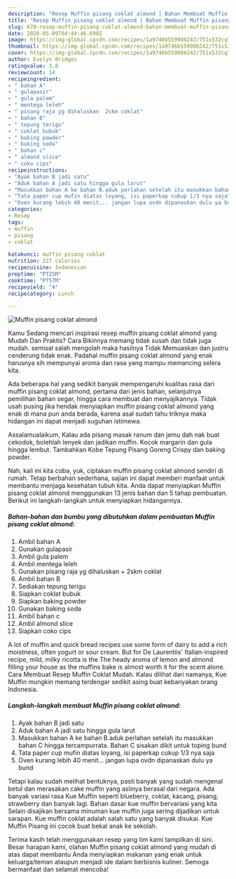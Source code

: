 ```yaml
---
description: "Resep Muffin pisang coklat almond | Bahan Membuat Muffin pisang coklat almond Yang Lezat Sekali"
title: "Resep Muffin pisang coklat almond | Bahan Membuat Muffin pisang coklat almond Yang Lezat Sekali"
slug: 670-resep-muffin-pisang-coklat-almond-bahan-membuat-muffin-pisang-coklat-almond-yang-lezat-sekali
date: 2020-05-09T04:44:46.690Z
image: https://img-global.cpcdn.com/recipes/1a9746b559986242/751x532cq70/muffin-pisang-coklat-almond-foto-resep-utama.jpg
thumbnail: https://img-global.cpcdn.com/recipes/1a9746b559986242/751x532cq70/muffin-pisang-coklat-almond-foto-resep-utama.jpg
cover: https://img-global.cpcdn.com/recipes/1a9746b559986242/751x532cq70/muffin-pisang-coklat-almond-foto-resep-utama.jpg
author: Evelyn Bridges
ratingvalue: 3.8
reviewcount: 14
recipeingredient:
- " bahan A"
- " gulapasir"
- " gula palem"
- " mentega leleh"
- " pisang raja yg dihaluskan  2skm coklat"
- " bahan B"
- " tepung terigu"
- " coklat bubuk"
- " baking powder"
- " baking soda"
- " bahan c"
- " almond slice"
- " coko cips"
recipeinstructions:
- "Ayak bahan B jadi satu"
- "Aduk bahan A jadi satu hingga gula larut"
- "Masukkan bahan A ke bahan B.aduk perlahan setelah itu masukkan bahan C hingga tercampurrata. Bahan C sisakan dikit untuk toping bund"
- "Tata paper cup mufin diatas loyang, isi paperkap cukup 1/3 nya saja"
- "Oven kurang lebih 40 menit... jangan lupa ovdn dipanaskan dulu ya bund"
categories:
- Resep
tags:
- muffin
- pisang
- coklat

katakunci: muffin pisang coklat 
nutrition: 227 calories
recipecuisine: Indonesian
preptime: "PT25M"
cooktime: "PT57M"
recipeyield: "4"
recipecategory: Lunch

---
```



![Muffin pisang coklat almond](https://img-global.cpcdn.com/recipes/1a9746b559986242/751x532cq70/muffin-pisang-coklat-almond-foto-resep-utama.jpg)

Kamu Sedang mencari inspirasi resep muffin pisang coklat almond yang Mudah Dan Praktis? Cara Bikinnya memang tidak susah dan tidak juga mudah. semisal salah mengolah maka hasilnya Tidak Memuaskan dan justru cenderung tidak enak. Padahal muffin pisang coklat almond yang enak harusnya sih mempunyai aroma dan rasa yang mampu memancing selera kita.

Ada beberapa hal yang sedikit banyak mempengaruhi kualitas rasa dari muffin pisang coklat almond, pertama dari jenis bahan, selanjutnya pemilihan bahan segar, hingga cara membuat dan menyajikannya. Tidak usah pusing jika hendak menyiapkan muffin pisang coklat almond yang enak di mana pun anda berada, karena asal sudah tahu triknya maka hidangan ini dapat menjadi suguhan istimewa.

Assalamualaikum, Kalau ada pisang masak ranum dan jemu dah nak buat cekodok, bolehlah lenyek dan jadikan muffin. Kocok margarin dan gula hingga lembut. Tambahkan Kobe Tepung Pisang Goreng Crispy dan baking powder.


Nah, kali ini kita coba, yuk, ciptakan muffin pisang coklat almond sendiri di rumah. Tetap berbahan sederhana, sajian ini dapat memberi manfaat untuk membantu menjaga kesehatan tubuh kita. Anda dapat menyiapkan Muffin pisang coklat almond menggunakan 13 jenis bahan dan 5 tahap pembuatan. Berikut ini langkah-langkah untuk menyiapkan hidangannya.

<!--inarticleads1-->

##### Bahan-bahan dan bumbu yang dibutuhkan dalam pembuatan Muffin pisang coklat almond:

1. Ambil  bahan A
1. Gunakan  gulapasir
1. Ambil  gula palem
1. Ambil  mentega leleh
1. Gunakan  pisang raja yg dihaluskan + 2skm coklat
1. Ambil  bahan B
1. Sediakan  tepung terigu
1. Siapkan  coklat bubuk
1. Siapkan  baking powder
1. Gunakan  baking soda
1. Ambil  bahan c
1. Ambil  almond slice
1. Siapkan  coko cips


A lot of muffin and quick bread recipes use some form of dairy to add a rich moistness, often yogurt or sour cream. But for De Laurentiis&#39; Italian-inspired recipe, mild, milky ricotta is the The heady aroma of lemon and almond filling your house as the muffins bake is almost worth it for the scent alone. Cara Membuat Resep Muffin Coklat Mudah. Kalau dilihat dari namanya, Kue Muffin mungkin memang terdengar sedikit asing buat kebanyakan orang Indonesia. 

<!--inarticleads2-->

##### Langkah-langkah membuat Muffin pisang coklat almond:

1. Ayak bahan B jadi satu
1. Aduk bahan A jadi satu hingga gula larut
1. Masukkan bahan A ke bahan B.aduk perlahan setelah itu masukkan bahan C hingga tercampurrata. Bahan C sisakan dikit untuk toping bund
1. Tata paper cup mufin diatas loyang, isi paperkap cukup 1/3 nya saja
1. Oven kurang lebih 40 menit... jangan lupa ovdn dipanaskan dulu ya bund


Tetapi kalau sudah melihat bentuknya, pasti banyak yang sudah mengenal betul dan merasakan cake muffin yang aslinya berasal dari negara. Ada banyak variasi rasa Kue Muffin seperti blueberry, coklat, kacang, pisang, strawberry dan banyak lagi. Bahan dasar kue muffin bervariasi yang kita Selain disajikan bersama minuman kue muffin juga sering dijadikan untuk sarapan. Kue muffin coklat adalah salah satu yang banyak disukai. Kue Muffin Pisang ini cocok buat bekal anak ke sekolah. 

Terima kasih telah menggunakan resep yang tim kami tampilkan di sini. Besar harapan kami, olahan Muffin pisang coklat almond yang mudah di atas dapat membantu Anda menyiapkan makanan yang enak untuk keluarga/teman ataupun menjadi ide dalam berbisnis kuliner. Semoga bermanfaat dan selamat mencoba!
